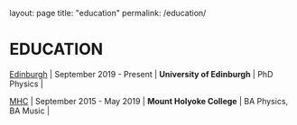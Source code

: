 layout: page
title: "education"
permalink: /education/


# EDUCATION

[Edinburgh](https://www.ed.ac.uk/sites/all/themes/uoe/assets/logo.png)
| September 2019 - Present | **University of Edinburgh** |  PhD Physics |

[MHC](https://upload.wikimedia.org/wikipedia/en/thumb/1/1b/Mount_Holyoke_College_seal.svg/1200px-Mount_Holyoke_College_seal.svg.png)
| September 2015 - May 2019 | **Mount Holyoke College** | BA Physics, BA Music |